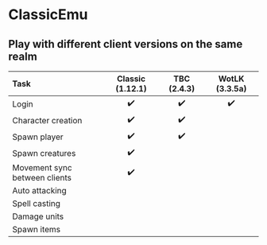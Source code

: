 # ClassicEmu
## Play with different client versions on the same realm

| Task                          | Classic (1.12.1)   | TBC (2.4.3)        | WotLK (3.3.5a)     |
|:------------------------------|:------------------:|:------------------:|:------------------:|
| Login                         | :heavy_check_mark: | :heavy_check_mark: | :heavy_check_mark: |
| Character creation            | :heavy_check_mark: | :heavy_check_mark: |                    |
| Spawn player                  | :heavy_check_mark: | :heavy_check_mark: |                    |
| Spawn creatures               | :heavy_check_mark: |                    |                    |
| Movement sync between clients | :heavy_check_mark: |                    |                    |
| Auto attacking                |                    |                    |                    |
| Spell casting                 |                    |                    |                    |
| Damage units                  |                    |                    |                    |
| Spawn items                   |                    |                    |                    |
